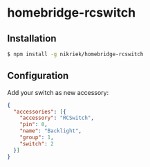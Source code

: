 # homebridge-rcswitch
## Installation
```bash
$ npm install -g nikriek/homebridge-rcswitch
```

## Configuration
Add your switch as new accessory:
```json
{
  "accessories": [{
    "accessory": "RCSwitch",
    "pin": 0,
    "name": "Backlight",
    "group": 1,
    "switch": 2
  }]
}
```

